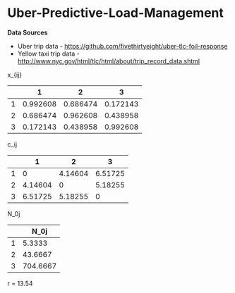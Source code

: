 # Uber-Predictive-Load-Management

**Data Sources**

- Uber trip data - https://github.com/fivethirtyeight/uber-tlc-foil-response
- Yellow taxi trip data - http://www.nyc.gov/html/tlc/html/about/trip_record_data.shtml

x_{ij}

|   |     1    |    2     |     3    |
| - | -------- | -------- | -------- |
| 1 | 0.992608 | 0.686474 | 0.172143 |
| 2 | 0.686474 | 0.962608 | 0.438958 |
| 3 | 0.172143 | 0.438958 | 0.992608 |

c_ij

|   |    1    |    2    |    3    |
| - | ------- | ------- | ------- |
| 1 | 0       | 4.14604 | 6.51725 |
| 2 | 4.14604 | 0       | 5.18255 |
| 3 | 6.51725 | 5.18255 | 0       |

N_0j

|   |   N_0j   | 
| - | -------- |
| 1 | 5.3333   | 
| 2 | 43.6667  |  
| 3 | 704.6667 | 

r = 13.54
